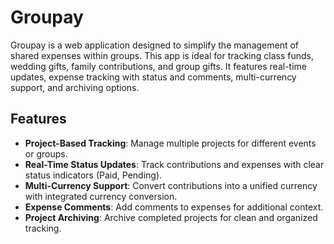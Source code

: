 # Groupay

Groupay is a web application designed to simplify the management of shared expenses within groups. This app is ideal for tracking class funds, wedding gifts, family contributions, and group gifts. It features real-time updates, expense tracking with status and comments, multi-currency support, and archiving options.

## Features

- **Project-Based Tracking**: Manage multiple projects for different events or groups.
- **Real-Time Status Updates**: Track contributions and expenses with clear status indicators (Paid, Pending).
- **Multi-Currency Support**: Convert contributions into a unified currency with integrated currency conversion.
- **Expense Comments**: Add comments to expenses for additional context.
- **Project Archiving**: Archive completed projects for clean and organized tracking.

